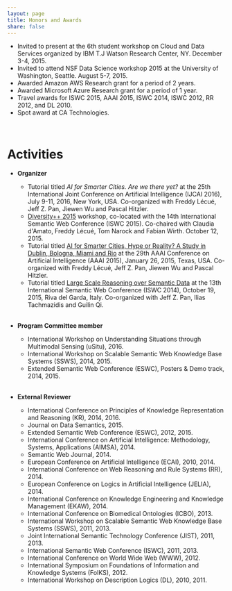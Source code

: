 ```yaml
---
layout: page
title: Honors and Awards
share: false
---
```


* Invited to present at the 6th student workshop on Cloud and Data Services  organized by IBM T.J Watson Research Center, NY. December 3-4, 2015.
* Invited to attend NSF Data Science workshop 2015 at the University of Washington, Seattle. August 5-7, 2015.
* Awarded Amazon AWS Research grant for a period of 2 years.
* Awarded Microsoft Azure Research grant for a period of 1 year.
* Travel awards for ISWC 2015, AAAI 2015, ISWC 2014, ISWC 2012, RR 2012, and DL 2010.
* Spot award at CA Technologies.

<br/>

Activities
==========

* **Organizer**
  * Tutorial titled *AI for Smarter Cities. Are we there yet?* at the 25th International Joint Conference on Artificial Intelligence (IJCAI 2016), July 9-11, 2016, New York, USA. Co-organized with Freddy L&eacute;cu&eacute;, Jeff Z. Pan, Jiewen Wu and Pascal Hitzler.
  * <a href="http://dase.cs.wright.edu/activities/diversity2015" target="_blank">Diversity++ 2015</a> workshop, co-located with the 14th International Semantic Web Conference (ISWC 2015). Co-chaired with Claudia d&#39;Amato, Freddy L&eacute;cu&eacute;, Tom Narock and Fabian Wirth. October 12, 2015. 
  * Tutorial titled <a href="http://researcher.watson.ibm.com/researcher/view_person_subpage.php?id=5854" target="_blank">AI for Smarter Cities, Hype or Reality? A Study in Dublin, Bologna, Miami and Rio</a> at the 29th AAAI Conference on Artificial Intelligence (AAAI 2015), January 26, 2015, Texas, USA. Co-organized with Freddy L&eacute;cu&eacute;, Jeff Z. Pan, Jiewen Wu and Pascal Hitzler. 
  * Tutorial titled <a href="http://homepages.abdn.ac.uk/jeff.z.pan/pages/research-ttl-iswc2014.shtml" target="_blank">Large Scale Reasoning over Semantic Data</a> at the 13th International Semantic Web Conference (ISWC 2014), October 19, 2015, Riva del Garda, Italy. Co-organized with Jeff Z. Pan, Ilias Tachmazidis and Guilin Qi.   
&nbsp;

* **Program Committee member**
  * International Workshop on Understanding Situations through Multimodal Sensing (uSitu), 2016.
  * International Workshop on Scalable Semantic Web Knowledge Base Systems (SSWS), 2014, 2015. 
  * Extended Semantic Web Conference (ESWC), Posters & Demo track, 2014, 2015.   
&nbsp; 

* **External Reviewer**
  * International Conference on Principles of Knowledge Representation and Reasoning (KR), 2014, 2016.
  * Journal on Data Semantics, 2015.
  * Extended Semantic Web Conference (ESWC), 2012, 2015.
  * International Conference on Artificial Intelligence: Methodology, Systems, Applications (AIMSA), 2014.
  * Semantic Web Journal, 2014.
  * European Conference on Artificial Intelligence (ECAI), 2010, 2014.
  * International Conference on Web Reasoning and Rule Systems (RR), 2014.
  * European Conference on Logics in Artificial Intelligence (JELIA), 2014.
  * International Conference on Knowledge Engineering and Knowledge Management (EKAW), 2014.
  * International Conference on Biomedical Ontologies (ICBO), 2013. 
  * International Workshop on Scalable Semantic Web Knowledge Base Systems (SSWS), 2011, 2013.
  * Joint International Semantic Technology Conference (JIST), 2011, 2013.
  * International Semantic Web Conference (ISWC), 2011, 2013.
  * International Conference on World Wide Web (WWW), 2012.
  * International Symposium on Foundations of Information and Knowledge Systems (FoIKS), 2012.
  * International Workshop on Description Logics (DL), 2010, 2011.

